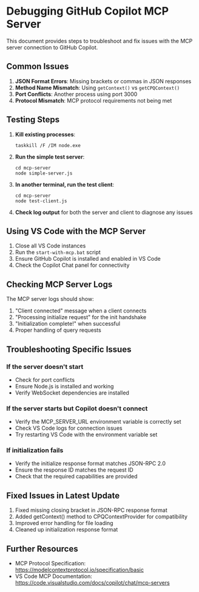 # Debugging GitHub Copilot MCP Server

This document provides steps to troubleshoot and fix issues with the MCP server connection to GitHub Copilot.

## Common Issues

1. **JSON Format Errors**: Missing brackets or commas in JSON responses
2. **Method Name Mismatch**: Using `getContext()` vs `getCPQContext()`  
3. **Port Conflicts**: Another process using port 3000
4. **Protocol Mismatch**: MCP protocol requirements not being met

## Testing Steps

1. **Kill existing processes**:
   ```
   taskkill /F /IM node.exe
   ```

2. **Run the simple test server**:
   ```
   cd mcp-server
   node simple-server.js
   ```

3. **In another terminal, run the test client**:
   ```
   cd mcp-server
   node test-client.js
   ```

4. **Check log output** for both the server and client to diagnose any issues

## Using VS Code with the MCP Server

1. Close all VS Code instances
2. Run the `start-with-mcp.bat` script 
3. Ensure GitHub Copilot is installed and enabled in VS Code
4. Check the Copilot Chat panel for connectivity

## Checking MCP Server Logs

The MCP server logs should show:
1. "Client connected" message when a client connects
2. "Processing initialize request" for the init handshake
3. "Initialization complete!" when successful
4. Proper handling of query requests

## Troubleshooting Specific Issues

### If the server doesn't start
- Check for port conflicts
- Ensure Node.js is installed and working
- Verify WebSocket dependencies are installed

### If the server starts but Copilot doesn't connect
- Verify the MCP_SERVER_URL environment variable is correctly set
- Check VS Code logs for connection issues
- Try restarting VS Code with the environment variable set

### If initialization fails
- Verify the initialize response format matches JSON-RPC 2.0
- Ensure the response ID matches the request ID
- Check that the required capabilities are provided

## Fixed Issues in Latest Update

1. Fixed missing closing bracket in JSON-RPC response format
2. Added getContext() method to CPQContextProvider for compatibility
3. Improved error handling for file loading
4. Cleaned up initialization response format

## Further Resources

- MCP Protocol Specification: https://modelcontextprotocol.io/specification/basic
- VS Code MCP Documentation: https://code.visualstudio.com/docs/copilot/chat/mcp-servers
